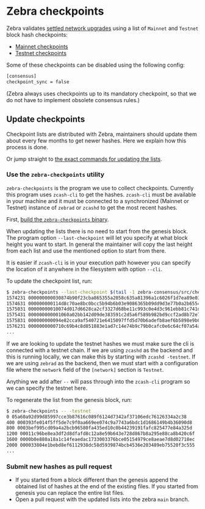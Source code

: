 # Zebra checkpoints

Zebra validates [settled network upgrades](https://zips.z.cash/protocol/protocol.pdf#blockchain) using a list of `Mainnet` and `Testnet` block hash checkpoints:

- [Mainnet checkpoints](https://github.com/ZcashFoundation/zebra/blob/main/zebra-consensus/src/checkpoint/main-checkpoints.txt)
- [Testnet checkpoints](https://github.com/ZcashFoundation/zebra/blob/main/zebra-consensus/src/checkpoint/test-checkpoints.txt)

Some of these checkpoints can be disabled using the following config:
```sh
[consensus]
checkpoint_sync = false
```

(Zebra always uses checkpoints up to its mandatory checkpoint,
so that we do not have to implement obsolete consensus rules.)

## Update checkpoints

Checkpoint lists are distributed with Zebra, maintainers should update them about every few months to get newer hashes. Here we explain how this process is done.

Or jump straight to [the exact commands for updating the lists](https://github.com/ZcashFoundation/zebra/tree/main/zebra-utils/README.md#zebra-checkpoints).

### Use the `zebra-checkpoints` utility

`zebra-checkpoints` is the program we use to collect checkpoints. Currently this program uses `zcash-cli` to get the hashes. `zcash-cli` must be available in your machine and it must be connected to a synchronized (Mainnet or Testnet) instance of `zebrad` or `zcashd` to get the most recent hashes.

First, [build the `zebra-checkpoints` binary](https://github.com/ZcashFoundation/zebra/tree/main/zebra-utils/README.md#zebra-checkpoints).

When updating the lists there is no need to start from the genesis block. The program option `--last-checkpoint` will let you specify at what block height you want to start. In general the maintainer will copy the last height from each list and use the mentioned option to start from there.

It is easier if `zcash-cli` is in your execution path however you can specify the location of it anywhere in the filesystem with option `--cli`.

To update the checkpoint list, run:

```sh
$ zebra-checkpoints --last-checkpoint $(tail -1 zebra-consensus/src/checkpoint/main-checkpoints.txt | cut -d" " -f1) | tee --append zebra-consensus/src/checkpoint/main-checkpoints.txt
1574231 000000000030874b90f23cba865355a2058c635a81396a1c6026f1d7ea89e035
1574631 000000000114d8c70ae8bc0bcc5b94b6b03e9086365b09dd9d3e77b0a2b6554e
1575031 00000000010074d017d6628ca2cf3327d68be11c993c0e4d3c961ebb81c741dd
1575431 000000000001060a02bb142d09de383591c2d5a6f589b982bd9ccf2ad8b72e7c
1575831 000000000094e82cca9af540721e6415097ffd5d70b6adefb8aef6b5898e9b08
1576231 0000000000710c69b4c8d851883e1ad7c14e74b9c79b0cafc0e6c64cf07a54ab
...
```

If we are looking to update the testnet hashes we must make sure the cli is connected with a testnet chain. If we are using `zcashd` as the backend and this is running locally, we can make this by starting with `zcashd -testnet`. If we are using `zebrad` as the backend, then we must start with a configuration file where the `network` field of the `[network]` section is `Testnet`.

Anything we add after `--` will pass through into the `zcash-cli` program so we can specify the testnet here.

To regenerate the list from the genesis block, run:

```sh
$ zebra-checkpoints -- -testnet
0 05a60a92d99d85997cce3b87616c089f6124d7342af37106edc76126334a2c38
400 000393fe014f5ff5de7c9f0aa669ee074c9a7743a6bdc1d1686149b4b36090d8
800 0003bef995cd09a4a2bcb96580fa435ed10c0b44239191fafc825477e84a325d
1200 00011c96be8ea3df2d8dfafd8c12a8e59b643e728d867b8a295e88ca8b420c6f
1600 0000b0e880a18a1c14feaedac1733003376bce05154979ce8aeae7d8d02718ec
2000 000033804e1bebd8ef6112938dc58d5939874bcb4536e203489eb75520f3c555
...
```

### Submit new hashes as pull request

- If you started from a block different than the genesis append the obtained list of hashes at the end of the existing files. If you started from genesis you can replace the entire list files.
- Open a pull request with the updated lists into the zebra `main` branch.
